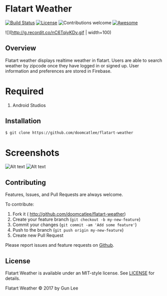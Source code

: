 # Flatart Weather

[![Build Status](https://travis-ci.org/doomcatlee/badges.svg?branch=master)](https://travis-ci.org/doomcatLee/Flatart-Weather)  [![License](https://img.shields.io/badge/license-MIT%20License-brightgreen.svg)](https://opensource.org/licenses/MIT)  ![Contributions welcome](https://img.shields.io/badge/contributions-welcome-brightgreen.svg)
[![Awesome](https://cdn.rawgit.com/sindresorhus/awesome/d7305f38d29fed78fa85652e3a63e154dd8e8829/media/badge.svg)](https://github.com/sindresorhus/awesome)


![](http://g.recordit.co/nC6TqiyKDv.gif | width=100)

## Overview

Flatart weather displays realtime weather in flatart. Users are able to search weather by zipcode once they have logged in or signed up. User information and preferences are stored in Firebase.

# Required

1. Android Studios

## Installation

```bash
$ git clone https://github.com/doomcatlee/flatart-weather
```

# Screenshots

![Alt text](https://cloud.githubusercontent.com/assets/12318904/26774492/5c22e174-4985-11e7-844f-aec8bcd30a00.png)
![Alt text](https://cloud.githubusercontent.com/assets/12318904/26774491/5c227dba-4985-11e7-86ec-74d558efb1f6.png)


## Contributing

Features, Issues, and Pull Requests are always welcome.

To contribute:

1. Fork it ( http://github.com/doomcatlee/flatart-weather)
2. Create your feature branch (`git checkout -b my-new-feature`)
3. Commit your changes (`git commit -am 'Add some feature'`)
4. Push to the branch (`git push origin my-new-feature`)
5. Create new Pull Request

Please report issues and feature requests on [Github](https://github.com/doomcatlee/flatart-weather).

## License

Flatart Weather is available under an MIT-style license. See [LICENSE](LICENSE) for details.

Flatart Weather &copy; 2017 by Gun Lee

